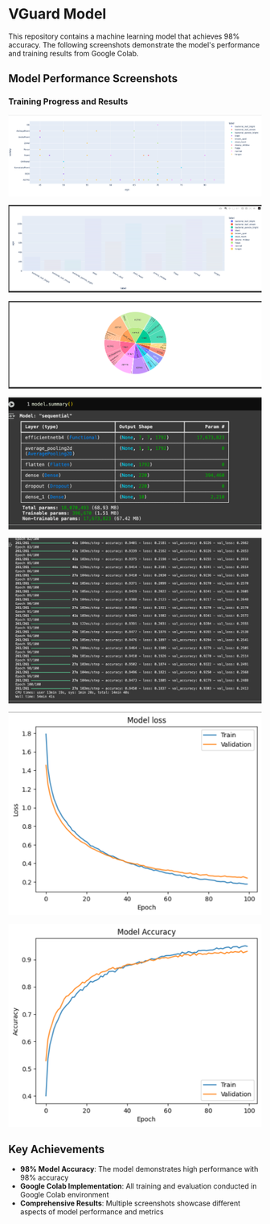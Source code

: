 # VGuard Model

This repository contains a machine learning model that achieves 98% accuracy. The following screenshots demonstrate the model's performance and training results from Google Colab.

## Model Performance Screenshots

### Training Progress and Results

![Model Performance 1](Screenshot%202025-09-13%20at%2002-06-55%2098%20model%25%20-%20Colab.png)

![Model Performance 2](Screenshot%202025-09-13%20at%2002-07-16%2098%20model%25%20-%20Colab.png)

![Model Performance 3](Screenshot%202025-09-13%20at%2002-07-30%2098%20model%25%20-%20Colab.png)

![Model Performance 4](Screenshot%202025-09-13%20at%2002-08-30%2098%20model%25%20-%20Colab.png)

![Model Performance 5](Screenshot%202025-09-13%20at%2002-09-03%2098%20model%25%20-%20Colab.png)

![Model Performance 6](Screenshot%202025-09-13%20at%2002-09-14%2098%20model%25%20-%20Colab.png)

![Model Performance 7](Screenshot%202025-09-13%20at%2002-09-20%2098%20model%25%20-%20Colab.png)

## Key Achievements

- **98% Model Accuracy**: The model demonstrates high performance with 98% accuracy
- **Google Colab Implementation**: All training and evaluation conducted in Google Colab environment
- **Comprehensive Results**: Multiple screenshots showcase different aspects of model performance and metrics